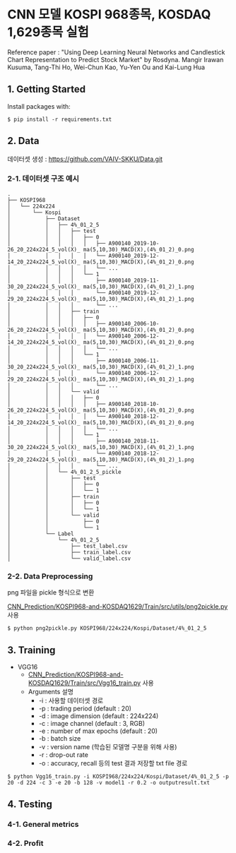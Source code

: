 # CNN 모델 KOSPI 968종목, KOSDAQ 1,629종목 실험
Reference paper : "Using Deep Learning Neural Networks and Candlestick Chart Representation to Predict Stock Market" by Rosdyna. Mangir Irawan Kusuma, Tang-Thi Ho, Wei-Chun Kao, Yu-Yen Ou and Kai-Lung Hua

## 1. Getting Started
Install packages with:
```
$ pip install -r requirements.txt
```

## 2. Data
데이터셋 생성 : https://github.com/VAIV-SKKU/Data.git


### 2-1. 데이터셋 구조 예시

```
.
├── KOSPI968
│   └── 224x224
│       └── Kospi
│           ├── Dataset
│           │   ├── 4%_01_2_5
│           │   │   ├── test
│           │   │   │   ├── 0
│           │   │   │   │   ├── A900140_2019-10-26_20_224x224_5_vol(X)_ ma(5,10,30)_MACD(X),(4%_01_2)_0.png
│           │   │   │   │   └── A900140_2019-12-14_20_224x224_5_vol(X)_ ma(5,10,30)_MACD(X),(4%_01_2)_0.png
│           │   │   │   │   └── ...
│           │   │   │   └── 1
│           │   │   │       ├── A900140_2019-11-30_20_224x224_5_vol(X)_ ma(5,10,30)_MACD(X),(4%_01_2)_1.png
│           │   │   │       └── A900140_2019-12-29_20_224x224_5_vol(X)_ ma(5,10,30)_MACD(X),(4%_01_2)_1.png
│           │   │   │       └── ...
│           │   │   ├── train
│           │   │   │   ├── 0
│           │   │   │   │   ├── A900140_2006-10-26_20_224x224_5_vol(X)_ ma(5,10,30)_MACD(X),(4%_01_2)_0.png
│           │   │   │   │   └── A900140_2006-12-14_20_224x224_5_vol(X)_ ma(5,10,30)_MACD(X),(4%_01_2)_0.png
│           │   │   │   │   └── ...
│           │   │   │   └── 1
│           │   │   │       ├── A900140_2006-11-30_20_224x224_5_vol(X)_ ma(5,10,30)_MACD(X),(4%_01_2)_1.png
│           │   │   │       └── A900140_2006-12-29_20_224x224_5_vol(X)_ ma(5,10,30)_MACD(X),(4%_01_2)_1.png
│           │   │   │       └── ...
│           │   │   └── valid
│           │   │   │   ├── 0
│           │   │   │   │   ├── A900140_2018-10-26_20_224x224_5_vol(X)_ ma(5,10,30)_MACD(X),(4%_01_2)_0.png
│           │   │   │   │   └── A900140_2018-12-14_20_224x224_5_vol(X)_ ma(5,10,30)_MACD(X),(4%_01_2)_0.png
│           │   │   │   │   └── ...
│           │   │   │   └── 1
│           │   │   │       ├── A900140_2018-11-30_20_224x224_5_vol(X)_ ma(5,10,30)_MACD(X),(4%_01_2)_1.png
│           │   │   │       └── A900140_2018-12-29_20_224x224_5_vol(X)_ ma(5,10,30)_MACD(X),(4%_01_2)_1.png
│           │   │   │       └── ...
│           │   └── 4%_01_2_5_pickle
│           │       ├── test
│           │       │   ├── 0
│           │       │   └── 1
│           │       ├── train
│           │       │   ├── 0
│           │       │   └── 1
│           │       └── valid
│           │           ├── 0
│           │           └── 1
│           └── Label
│               └── 4%_01_2_5
│                   ├── test_label.csv
│                   ├── train_label.csv
│                   └── valid_label.csv

```

### 2-2. Data Preprocessing

png 파일을 pickle 형식으로 변환

[CNN_Prediction/KOSPI968-and-KOSDAQ1629/Train/src/utils/png2pickle.py](https://github.com/VAIV-SKKU/CNN_Prediction/blob/main/KOSPI968-and-KOSDAQ1629/Train/src/utils/png2pickle.py) 사용

```
$ python png2pickle.py KOSPI968/224x224/Kospi/Dataset/4%_01_2_5
```

## 3. Training
+ VGG16
  + [CNN_Prediction/KOSPI968-and-KOSDAQ1629/Train/src/Vgg16_train.py](https://github.com/VAIV-SKKU/CNN_Prediction/blob/main/KOSPI968-and-KOSDAQ1629/Train/src/Vgg16_train.py) 사용
  + Arguments 설명
    + -i : 사용할 데이터셋 경로
    + -p : trading period (default : 20)
    + -d : image dimension (default : 224x224)
    + -c : image channel (default : 3, RGB)
    + -e : number of max epochs (default : 20)
    + -b : batch size
    + -v : version name (학습된 모델명 구분을 위해 사용)
    + -r : drop-out rate
    + -o : accuracy, recall 등의 test 결과 저장할 txt file 경로
```
$ python Vgg16_train.py -i KOSPI968/224x224/Kospi/Dataset/4%_01_2_5 -p 20 -d 224 -c 3 -e 20 -b 128 -v model1 -r 0.2 -o outputresult.txt
```


## 4. Testing
### 4-1. General metrics

### 4-2. Profit

